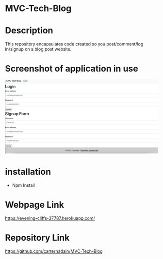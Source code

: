 # MVC-Tech-Blog

# Description 
This repository encapsulates code created so you post/comment/log in/signup on a blog post website.

# Screenshot of application in use
![Screen Shot of the App in use](/assets/images/app.png)

# installation
* Npm Install


# Webpage Link 
https://evening-cliffs-37787.herokuapp.com/ 


# Repository Link
https://github.com/carternadain/MVC-Tech-Blog





